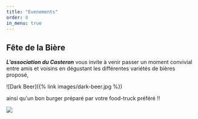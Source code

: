 ```yaml
---
title: "Evenements"
order: 0
in_menu: true
---
```

## Fête de la Bière

**_L'association du Casteron_** vous invite à venir passer un moment convivial entre amis et voisins en dégustant les différentes variétés de bières proposé,

![Dark Beer]({% link images/dark-beer.jpg %})

ainsi qu'un bon burger préparé par votre food-truck préféré !!

<img src="https://img.freepik.com/photos-gratuite/burger-gastronomique-grille-fromage-tomate-oignon-frites-genere-par-intelligence-artificielle_25030-63181.jpg?size=626&ext=jpg&ga=GA1.1.2008272138.1720483200&semt=sph"> 